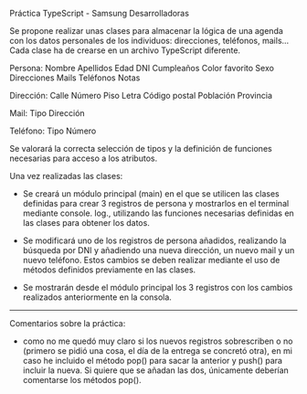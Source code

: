 Práctica TypeScript - Samsung Desarrolladoras

Se propone realizar unas clases para almacenar la lógica de una agenda con los datos
personales de los individuos: direcciones, teléfonos, mails… Cada clase ha de
crearse en un archivo TypeScript diferente.

Persona: 
Nombre 
Apellidos 
Edad 
DNI 
Cumpleaños 
Color favorito 
Sexo 
Direcciones
Mails
Teléfonos
Notas

Dirección:
Calle
Número
Piso
Letra
Código postal
Población
Provincia

Mail:
Tipo
Dirección

Teléfono:
Tipo 
Número 

Se valorará la correcta selección de tipos y la definición de funciones necesarias
para acceso a los atributos.

Una vez realizadas las clases:
* Se creará un módulo principal (main) en el que se utilicen las clases definidas
para crear 3 registros de persona y mostrarlos en el terminal mediante console.
log., utilizando las funciones necesarias definidas en las clases para obtener
los datos.

* Se modificará uno de los registros de persona añadidos, realizando la búsqueda
por DNI y añadiendo una nueva dirección, un nuevo mail y un nuevo
teléfono. Estos cambios se deben realizar mediante el uso de métodos definidos
previamente en las clases.
 
* Se mostrarán desde el módulo principal los 3 registros con los cambios realizados
anteriormente en la consola.

-----------------------------------------

Comentarios sobre la práctica:

- como no me quedó muy claro si los nuevos registros sobrescriben o no (primero se pidió una cosa, el día de la entrega se concretó otra), en mi caso he incluido
el método pop() para sacar la anterior y push() para incluir la nueva. Si quiere que se añadan las dos, únicamente deberían comentarse los métodos pop().